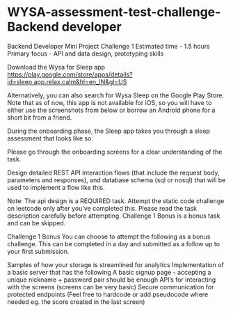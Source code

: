 # WYSA-assessment-test-challenge-Backend developer
Backend Developer Mini Project
Challenge 1
Estimated time - 1.5 hours
Primary focus - API and data design, prototyping skills

Download the Wysa for Sleep app
https://play.google.com/store/apps/details?id=sleep.app.relax.calm&hl=en_IN&gl=US

Alternatively, you can also search for Wysa Sleep on the Google Play Store. Note that as of now, this app is not available for iOS, so you will have to either use the screenshots from below or borrow an Android phone for a short bit from a friend.

During the onboarding phase, the Sleep app takes you through a sleep assessment that looks like so.

Please go through the onboarding screens for a clear understanding of the task.

Design detailed REST API interaction flows (that include the request body, parameters and responses), and database schema (sql or nosql) that will be used to implement a flow like this. 


Note: 
The api design is a REQUIRED task. Attempt the static code challenge on leetcode only after you’ve completed this. 
Please read the task description carefully before attempting.
Challenge 1 Bonus is a bonus task and can be skipped.

Challenge 1 Bonus
You can choose to attempt the following as a bonus challenge. This can be completed in a day and submitted as a follow up to your first submission.

Samples of how your storage is streamlined for analytics
Implementation of a basic server that has the following
A basic signup page - accepting a unique nickname + password pair should be enough
API’s for interacting with the screens (screens can be very basic)
Secure communication for protected endpoints
(Feel free to hardcode or add pseudocode where needed eg. the score created in the last screen)

